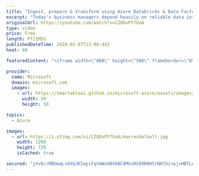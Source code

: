```yaml
---
title: "Ingest, prepare & transform using Azure Databricks & Data Factory | Azure Friday"
excerpt: "Today's business managers depend heavily on reliable data integration systems that run complex ETL/ELT workflows (extract, transform/load and load/transform data). Gaurav Malhotra joins Scott Hanselman to discuss how you can iteratively build, debug, deploy, and monitor your data integration workflows"
originalUrl: https://youtube.com/watch?v=CZQOxPY7UuA
type: video
price: Free
length: PT11M5S
publishedDateTime: 2018-05-07T23:04:44Z
heat: 60

featuredContent: "<iframe width=\"800\" height=\"500\" frameborder=\"0\" src=\"https://www.youtube.com/embed/CZQOxPY7UuA\" allow=\"accelerometer; autoplay; encrypted-media; gyroscope; picture-in-picture\" allowfullscreen></iframe>"

provider:
  name: Microsoft
  domain: microsoft.com
  images:
    - url: https://smartableai.github.io/microsoft-azure/assets/images/organizations/microsoft.com-50x50.jpg
      width: 50
      height: 50

topics:
  - Azure

images:
  - url: https://i.ytimg.com/vi/CZQOxPY7UuA/maxresdefault.jpg
    width: 1280
    height: 720
    isCached: true

secured: "jVv0//MBUwqLs6XGJKIepiFqYmWuXBSbBCdMniRS89R0H5rNHlhi+pjvHBTLq7x2JGBb/KbBbAkE5KIGd5WzmBBytQuUwRGMC7b7tUQyiCq3zBDRXSKb+SxAR9WQLzf9ur8g0RsNzOnuxPqmpIN/huRJztaBpMx1Lw8AYw5Lo5g3RO06Namx1AwxuvuHwZgUwwcNPsGSv8KSadqVisNggI44olD/m+dN8ebW/g1cYUE9a2Gmlm9zr+DnANFEY5yOKAK0sEMw00pv7niPYsXYtVPMS/2r9JZpeSUB1sdA2e0GLF/bY/3a9ej1TBE3rtYIi/elZnca53m5lLA4YvypcoseGXc4Puc0/Brte49Y1w2cy4Xo/mmmV8Y9fpEXzk1brlTu3UWuqWZeAevkOWJlpCj1gVOmaAGAFX6/L0rwAUo=;16emzfUp1RtnobNKwdylIQ=="
---
```



